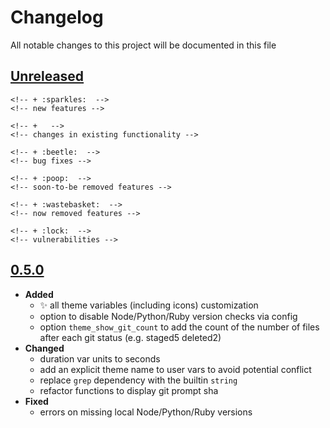 # Changelog
All notable changes to this project will be documented in this file

[unreleased]: https://github.com/oh-my-fish/theme-es/compare/0.5.0...HEAD
## [Unreleased]
  <!-- - __Added__ -->
    <!-- + :sparkles:  -->
    <!-- new features -->
  <!-- - __Changed__ -->
    <!-- +   -->
    <!-- changes in existing functionality -->
  <!-- - __Fixed__ -->
    <!-- + :beetle:  -->
    <!-- bug fixes -->
  <!-- - __Deprecated__ -->
    <!-- + :poop:  -->
    <!-- soon-to-be removed features -->
  <!-- - __Removed__ -->
    <!-- + :wastebasket:  -->
    <!-- now removed features -->
  <!-- - __Security__ -->
    <!-- + :lock:  -->
    <!-- vulnerabilities -->

[0.5.0]: https://github.com/oh-my-fish/theme-es/releases/tag/0.5.0
## [0.5.0]
  - __Added__
    + :sparkles: all theme variables (including icons) customization
    + option to disable Node/Python/Ruby version checks via config
    + option `theme_show_git_count` to add the count of the number of files after each git status (e.g. staged5 deleted2)
  - __Changed__
    + duration var units to seconds
    + add an explicit theme name to user vars to avoid potential conflict
    + replace `grep` dependency with the builtin `string`
    + refactor functions to display git prompt sha
  - __Fixed__
    + errors on missing local Node/Python/Ruby versions
